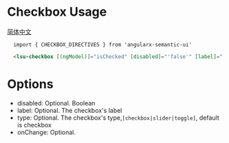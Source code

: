# Checkbox Usage
<a href="https://github.com/lon-yang/angularx-semantic-ui/blob/master/src/checkbox/README_CN.md">简体中文</a>

```typesctript
  import { CHECKBOX_DIRECTIVES } from 'angularx-semantic-ui'
```
```html
  <lsu-checkbox [(ngModel)]="isChecked" [disabled]="'false'" [label]="'CheckBox'" [type]="'slider'" (onChange)="onChange($event)"></lsu-checkbox>
```

# Options
- disabled: Optional. Boolean
- label: Optional. The checkbox's label
- type: Optional. The checkbox's type,` [checkbox|slider|toggle] `, default is checkbox
- onChange: Optional.